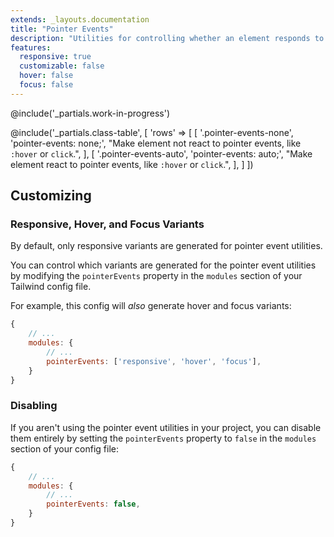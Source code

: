 ```yaml
---
extends: _layouts.documentation
title: "Pointer Events"
description: "Utilities for controlling whether an element responds to pointer events."
features:
  responsive: true
  customizable: false
  hover: false
  focus: false
---
```


@include('_partials.work-in-progress')

@include('_partials.class-table', [
  'rows' => [
    [
      '.pointer-events-none',
      'pointer-events: none;',
      "Make element not react to pointer events, like <code>:hover</code> or <code>click</code>.",
    ],
    [
      '.pointer-events-auto',
      'pointer-events: auto;',
      "Make element react to pointer events, like <code>:hover</code> or <code>click</code>.",
    ],
  ]
])

## Customizing

### Responsive, Hover, and Focus Variants

By default, only responsive variants are generated for pointer event utilities.

You can control which variants are generated for the pointer event utilities by modifying the `pointerEvents` property in the `modules` section of your Tailwind config file.

For example, this config will _also_ generate hover and focus variants:

```js
{
    // ...
    modules: { 
        // ...
        pointerEvents: ['responsive', 'hover', 'focus'],
    }
}
```

### Disabling

If you aren't using the pointer event utilities in your project, you can disable them entirely by setting the `pointerEvents` property to `false` in the `modules` section of your config file:

```js
{
    // ...
    modules: {
        // ...
        pointerEvents: false,
    }
}
```
